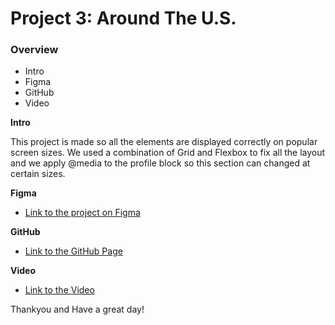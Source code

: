 # Project 3: Around The U.S.

### Overview

- Intro
- Figma
- GitHub
- Video

**Intro**

This project is made so all the elements are displayed correctly on popular screen sizes. We used a combination of Grid and Flexbox to fix all the layout and we apply @media to the profile block so this section can changed at certain sizes.

**Figma**

- [Link to the project on Figma](https://www.figma.com/file/ii4xxsJ0ghevUOcssTlHZv/Sprint-3%3A-Around-the-US?node-id=0%3A1)

**GitHub**

- [Link to the GitHub Page](https://c2yz4rp.github.io/se_project_aroundtheus/)

**Video**

- [Link to the Video](https://drive.google.com/file/d/1Z9Q9W7upjqocuFDvrxSKSlbKRzYt0oSR/view?usp=sharing)

Thankyou and Have a great day!
